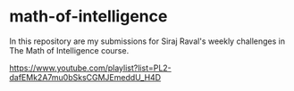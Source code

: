 # math-of-intelligence

In this repository are my submissions for Siraj Raval's weekly challenges in The Math of Intelligence course.

https://www.youtube.com/playlist?list=PL2-dafEMk2A7mu0bSksCGMJEmeddU_H4D


